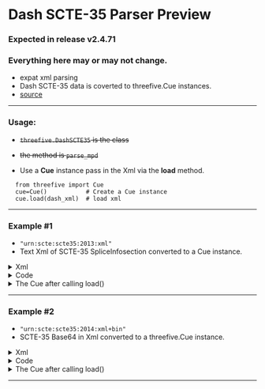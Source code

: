 # Dash SCTE-35 Parser Preview
### Expected in release v2.4.71
### Everything here may or may not change.

* expat xml parsing
*  Dash SCTE-35 data is coverted to threefive.Cue instances.
* [source](https://github.com/futzu/SCTE35_threefive/blob/master/threefive/dash.py)
---
### Usage:

* <s>`threefive.DashSCTE35` is the class </s>
*  <s> the method is `parse_mpd` </s>

* Use a __Cue__ instance pass in the Xml via the  __load__ method.
```py3
  from threefive import Cue
  cue=Cue()           # Create a Cue instance
  cue.load(dash_xml)  # load xml
```
---

### Example #1     
* `"urn:scte:scte35:2013:xml"`
* Text Xml of SCTE-35 SpliceInfosection converted to a Cue instance.

<details><summary> Xml </summary>


```xml
some_xml = """<Event duration="5310000">
            <scte35:SpliceInfoSection protocolVersion="0" ptsAdjustment="183003" tier="4095">
            <scte35:TimeSignal>
                <scte35:SpliceTime ptsTime="3442857000"/>
            </scte35:TimeSignal>
            <scte35:SegmentationDescriptor segmentationEventId="1414668"
                segmentationEventCancelIndicator="false" segmentationDuration="8100000"
                segmentationTypeId="52" segmentNum="0" segmentsExpected="0">
            <scte35:DeliveryRestrictions webDeliveryAllowedFlag="false"
                noRegionalBlackoutFlag="false" archiveAllowedFlag="false"
                deviceRestrictions="3"/>
            <scte35:SegmentationUpid segmentationUpidType="8"
                segmentationUpidLength="8">0x2df3aad7</scte35:SegmentationUpid>
            </scte35:SegmentationDescriptor>
            </scte35:SpliceInfoSection>
        </Event>
        """
```

</details>






 
<details><summary>Code</summary>

```py3
from threefive import Cue

cue = Cue()
cue.load(some_xml)
```


</details>




<details><summary>The Cue after calling load()</summary>


```json
{
    "info_section": {
        "table_id": "0xfc",
        "section_syntax_indicator": false,
        "private": false,
        "sap_type": "0x03",
        "sap_details": "No Sap Type",
        "section_length": 54,
        "protocol_version": 0,
        "encrypted_packet": false,
        "encryption_algorithm": 0,
        "pts_adjustment": 2.033367,
        "cw_index": "0x0",
        "tier": "0xfff",
        "splice_command_length": 5,
        "splice_command_type": 6,
        "descriptor_loop_length": 32,
        "crc": "0x8926251d"
    },
    "command": {
        "command_length": 5,
        "command_type": 6,
        "name": "Time Signal",
        "time_specified_flag": true,
        "pts_time": 38253.966667
    },
    "descriptors": [
        {
            "tag": 2,
            "descriptor_length": 30,
            "name": "Segmentation Descriptor",
            "identifier": "CUEI",
            "segmentation_event_id": "0x15960c",
            "segmentation_event_cancel_indicator": false,
            "segmentation_event_id_compliance_indicator": true,
            "program_segmentation_flag": true,
            "segmentation_duration_flag": true,
            "delivery_not_restricted_flag": false,
            "web_delivery_allowed_flag": false,
            "no_regional_blackout_flag": false,
            "archive_allowed_flag": false,
            "device_restrictions": "No Restrictions",
            "segmentation_duration": 90.0,
            "segmentation_upid_type": 8,
            "segmentation_upid_length": 8,
            "segmentation_upid": "0x2df3aad7",
            "segmentation_type_id": 52,
            "segment_num": 0,
            "segments_expected": 0,
            "sub_segment_num": 0,
            "sub_segments_expected": 0
        }
    ]
}
a@fu:~$ 
```

</details>


---


### Example #2 
* `"urn:scte:scte35:2014:xml+bin"`
* SCTE-35 Base64 in Xml converted to a threefive.Cue instance.


<details><summary> Xml </summary>


```xml
some_xml = """<Event
        presentationTime="1725944855040"
        duration="38400"
        id="14268724">
        <Signal
          xmlns="http://www.scte.org/schemas/35/2016">
          <Binary>/DAgAAAAAAAAAP/wDwUA2bk0f//+ADS8AMAAAAAAAORhJCQ=</Binary>
        </Signal>
      </Event>"""

```

</details>






 
<details><summary>Code</summary>

```py3
from threefive import Cue

cue = Cue()
cue.load(some_xml)
```


</details>




<details><summary>The Cue after calling load()</summary>


```json
{
    "info_section": {
        "table_id": "0xfc",
        "section_syntax_indicator": false,
        "private": false,
        "sap_type": "0x03",
        "sap_details": "No Sap Type",
        "section_length": 32,
        "protocol_version": 0,
        "encrypted_packet": false,
        "encryption_algorithm": 0,
        "pts_adjustment": 0.0,
        "cw_index": "0x00",
        "tier": "0x0fff",
        "splice_command_length": 15,
        "splice_command_type": 5,
        "descriptor_loop_length": 0,
        "crc": "0xe4612424"
    },
    "command": {
        "command_length": 15,
        "command_type": 5,
        "name": "Splice Insert",
        "break_auto_return": true,
        "break_duration": 38.4,
        "splice_event_id": 14268724,
        "splice_event_cancel_indicator": false,
        "out_of_network_indicator": true,
        "program_splice_flag": true,
        "duration_flag": true,
        "splice_immediate_flag": true,
        "event_id_compliance_flag": true,
        "unique_program_id": 49152,
        "avail_num": 0,
        "avails_expected": 0
    },
    "descriptors": []
}

```

</details>

---
